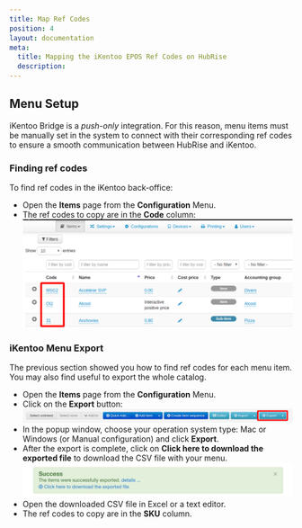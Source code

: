 ```yaml
---
title: Map Ref Codes
position: 4
layout: documentation
meta:
  title: Mapping the iKentoo EPOS Ref Codes on HubRise
  description:
---
```


## Menu Setup

iKentoo Bridge is a _push-only_ integration. For this reason, menu items must be manually set in the system to connect with their corresponding ref codes to ensure a smooth communication between HubRise and iKentoo.

### Finding ref codes

To find ref codes in the iKentoo back-office:

- Open the **Items** page from the **Configuration** Menu.
- The ref codes to copy are in the **Code** column:
  ![](../images/007-en-integration-sku-codes.png)

### iKentoo Menu Export

The previous section showed you how to find ref codes for each menu item. You may also find useful to export the whole catalog.

- Open the **Items** page from the **Configuration** Menu.
- Click on the **Export** button:
  ![](../images/009-en-export-items.png)
- In the popup window, choose your operation system type: Mac or Windows (or Manual configuration) and click **Export**.
- After the export is complete, click on **Click here to download the exported file** to download the CSV file with your menu.
  ![Download items CSV](../images/006-en-2x-download-items.png)
- Open the downloaded CSV file in Excel or a text editor.
- The ref codes to copy are in the **SKU** column.
